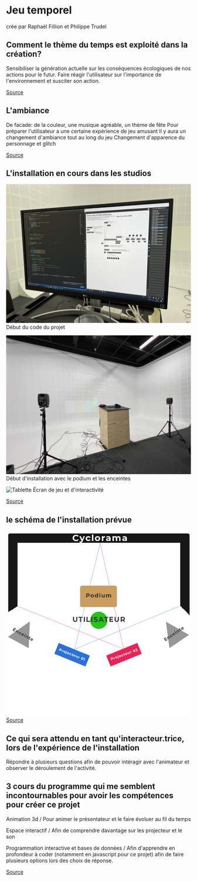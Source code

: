 # Jeu temporel
crée par Raphaël Fillion et Philippe Trudel

## Comment le thème du temps est exploité dans la création?
Sensibiliser la génération actuelle sur les conséquences écologiques de nos actions pour le futur. Faire réagir l'utilisateur sur l'importance de l'environnement et susciter son action.

[Source](https://github.com/Orbital3/Jeu-Temporel)

## L'ambiance
De facade: de la couleur, une musique agréable, un thème de fête
Pour préparer l'utilisateur a une certaine expérience de jeu amusant
Il y aura un changement d'ambiance tout au long du jeu
Changement d'apparence du personnage et glitch

[Source](https://github.com/Orbital3/Jeu-Temporel)

## L'installation en cours dans les studios
![Code](media_jeu_temporel/code.jpg)
Début du code du projet

![Installation](media_jeu_temporel/podium.jpg)
Début d'installation avec le podium et les enceintes

![Tablette](media_jeu_temporel/tablette.jpg)
Écran de jeu et d'interactivité

[Source](https://github.com/Orbital3/Jeu-Temporel)

## le schéma de l'installation prévue
![Schéma](media_jeu_temporel/plan_technique_jeu.png)
[Source](https://github.com/Orbital3/Jeu-Temporel)

## Ce qui sera attendu en tant qu'interacteur.trice, lors de l'expérience de l'installation
Répondre à plusieurs questions afin de pouvoir intéragir avec l'animateur et observer le déroulement de l'activité.

## 3 cours du programme qui me semblent incontournables pour avoir les compétences pour créer ce projet

Animation 3d / Pour animer le présentateur et le faire évoluer au fil du temps

Espace interactif / Afin de comprendre davantage sur les projecteur et le son

Programmation interactive et bases de données / Afin d'apprendre en profondeur à coder (notamment en javascript pour ce projet) afin de faire plusieurs options lors des choix de réponse.

[Source](https://www.cmontmorency.qc.ca/programmes/nos-programmes-detudes/techniques/techniques-dintegration-multimedia/grille-de-cours/)
